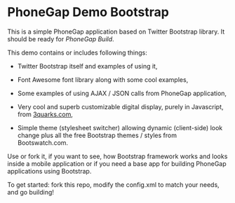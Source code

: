 PhoneGap Demo Bootstrap
=======================
This is a simple PhoneGap application based on Twitter Bootstrap library. It should be ready for _PhoneGap Build_.

This demo contains or includes following things:

* Twitter Bootstrap itself and examples of using it,

* Font Awesome font library along with some cool examples,

* Some examples of using AJAX / JSON calls from PhoneGap application,

* Very cool and superb customizable digital display, purely in Javascript, from [3quarks.com](http://www.3quarks.com/en/SegmentDisplay/index.html),

* Simple theme (stylesheet switcher) allowing dynamic (client-side) look change plus all the free Bootstrap themes / styles from Bootswatch.com.

Use or fork it, if you want to see, how Bootstrap framework works and looks inside a mobile application or if you need a base app for building PhoneGap applications using Bootstrap.

To get started: fork this repo, modify the config.xml to match your needs, and go building!
